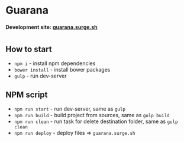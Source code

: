 # Guarana

#### Development site: [guarana.surge.sh](http://guarana.surge.sh/)

#

## How to start
* `npm i` - install npm dependencies
* `bower install` - install bower packages
* `gulp` - run dev-server

## NPM script
* `npm run start` - run dev-server, same as `gulp`
* `npm run build` - build project from sources, same as `gulp build`
* `npm run clean` - run task for delete destination folder, same as `gulp clean`
* `npm run deploy` - deploy files => `guarana.surge.sh`